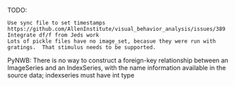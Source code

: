 TODO:

    Use sync file to set timestamps
    https://github.com/AllenInstitute/visual_behavior_analysis/issues/389
    Integrate df/f from Jeds work
    Lots of pickle files have no image_set, becasue they were run with gratings.  That stimulus needs to be supported.


PyNWB:
    There is no way to construct a foreign-key relationship between an ImageSeries and an IndexSeries, with the name information available in the source data; indexseries must have int type